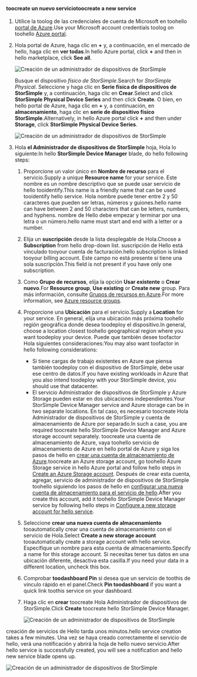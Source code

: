 <!--author=alkohli last changed:02/10/2017-->


#### <a name="toocreate-a-new-service"></a><span data-ttu-id="0d52f-101">toocreate un nuevo servicio</span><span class="sxs-lookup"><span data-stu-id="0d52f-101">toocreate a new service</span></span>

1. <span data-ttu-id="0d52f-102">Utilice la toolog de las credenciales de cuenta de Microsoft en toohello [portal de Azure](https://portal.azure.com/).</span><span class="sxs-lookup"><span data-stu-id="0d52f-102">Use your Microsoft account credentials toolog on toohello [Azure portal](https://portal.azure.com/).</span></span>

2. <span data-ttu-id="0d52f-103">Hola portal de Azure, haga clic en  **+**  y, a continuación, en el mercado de hello, haga clic en **ver todas**.</span><span class="sxs-lookup"><span data-stu-id="0d52f-103">In hello Azure portal, click **+** and then in hello marketplace, click **See all**.</span></span>

    ![Creación de un administrador de dispositivos de StorSimple](./media/storsimple-8000-create-new-service/createssdevman1.png)

    <span data-ttu-id="0d52f-105">Busque el dispositivo _físico de StorSimple_.</span><span class="sxs-lookup"><span data-stu-id="0d52f-105">Search for _StorSimple Physical_.</span></span> <span data-ttu-id="0d52f-106">Seleccione y haga clic en **Serie física de dispositivos de StorSimple** y, a continuación, haga clic en **Crear**.</span><span class="sxs-lookup"><span data-stu-id="0d52f-106">Select and click **StorSimple Physical Device Series** and then click **Create**.</span></span> <span data-ttu-id="0d52f-107">O bien, en hello portal de Azure, haga clic en  **+**  y, a continuación, en **almacenamiento**, haga clic en **serie de dispositivo físico StorSimple**.</span><span class="sxs-lookup"><span data-stu-id="0d52f-107">Alternatively, in hello Azure portal click **+** and then under **Storage**, click **StorSimple Physical Device Series**.</span></span>

    ![Creación de un administrador de dispositivos de StorSimple](./media/storsimple-8000-create-new-service/createssdevman11.png)

3. <span data-ttu-id="0d52f-109">Hola **el Administrador de dispositivos de StorSimple** hoja, Hola lo siguiente:</span><span class="sxs-lookup"><span data-stu-id="0d52f-109">In hello **StorSimple Device Manager** blade, do hello following steps:</span></span>
   
   1. <span data-ttu-id="0d52f-110">Proporcione un valor único en **Nombre de recurso** para el servicio.</span><span class="sxs-lookup"><span data-stu-id="0d52f-110">Supply a unique **Resource name** for your service.</span></span> <span data-ttu-id="0d52f-111">Este nombre es un nombre descriptivo que se puede usar servicio de hello tooidentify.</span><span class="sxs-lookup"><span data-stu-id="0d52f-111">This name is a friendly name that can be used tooidentify hello service.</span></span> <span data-ttu-id="0d52f-112">Hola nombre puede tener entre 2 y 50 caracteres que pueden ser letras, números y guiones.</span><span class="sxs-lookup"><span data-stu-id="0d52f-112">hello name can have between 2 and 50 characters that can be letters, numbers, and hyphens.</span></span> <span data-ttu-id="0d52f-113">nombre de Hello debe empezar y terminar por una letra o un número.</span><span class="sxs-lookup"><span data-stu-id="0d52f-113">hello name must start and end with a letter or a number.</span></span>

   2. <span data-ttu-id="0d52f-114">Elija un **suscripción** desde la lista desplegable de Hola.</span><span class="sxs-lookup"><span data-stu-id="0d52f-114">Choose a **Subscription** from hello drop-down list.</span></span> <span data-ttu-id="0d52f-115">suscripción de Hello está vinculado tooyour cuenta de facturación.</span><span class="sxs-lookup"><span data-stu-id="0d52f-115">hello subscription is linked tooyour billing account.</span></span> <span data-ttu-id="0d52f-116">Este campo no está presente si tiene una sola suscripción.</span><span class="sxs-lookup"><span data-stu-id="0d52f-116">This field is not present if you have only one subscription.</span></span>

   3. <span data-ttu-id="0d52f-117">Como **Grupo de recursos**, elija la opción **Usar existente** o **Crear nuevo**.</span><span class="sxs-lookup"><span data-stu-id="0d52f-117">For **Resource group**, **Use existing** or **Create new** group.</span></span> <span data-ttu-id="0d52f-118">Para más información, consulte [Grupos de recursos en Azure](https://azure.microsoft.com/documentation/articles/virtual-machines-windows-infrastructure-resource-groups-guidelines/).</span><span class="sxs-lookup"><span data-stu-id="0d52f-118">For more information, see [Azure resource groups](https://azure.microsoft.com/documentation/articles/virtual-machines-windows-infrastructure-resource-groups-guidelines/).</span></span>
   
   4. <span data-ttu-id="0d52f-119">Proporcione una **Ubicación** para el servicio.</span><span class="sxs-lookup"><span data-stu-id="0d52f-119">Supply a **Location** for your service.</span></span> <span data-ttu-id="0d52f-120">En general, elija una ubicación más próxima toohello región geográfica donde desea toodeploy el dispositivo.</span><span class="sxs-lookup"><span data-stu-id="0d52f-120">In general, choose a location closest toohello geographical region where you want toodeploy your device.</span></span> <span data-ttu-id="0d52f-121">Puede que también desee toofactor Hola siguientes consideraciones:</span><span class="sxs-lookup"><span data-stu-id="0d52f-121">You may also want toofactor in hello following considerations:</span></span> 
      
      * <span data-ttu-id="0d52f-122">Si tiene cargas de trabajo existentes en Azure que piensa también toodeploy con el dispositivo de StorSimple, debe usar ese centro de datos.</span><span class="sxs-lookup"><span data-stu-id="0d52f-122">If you have existing workloads in Azure that you also intend toodeploy with your StorSimple device, you should use that datacenter.</span></span>
      * <span data-ttu-id="0d52f-123">El servicio Administrador de dispositivos de StorSimple y Azure Storage pueden estar en dos ubicaciones independientes.</span><span class="sxs-lookup"><span data-stu-id="0d52f-123">Your StorSimple Device Manager service and Azure storage can be in two separate locations.</span></span> <span data-ttu-id="0d52f-124">En tal caso, es necesario toocreate Hola Administrador de dispositivos de StorSimple y cuenta de almacenamiento de Azure por separado.</span><span class="sxs-lookup"><span data-stu-id="0d52f-124">In such a case, you are required toocreate hello StorSimple Device Manager and Azure storage account separately.</span></span> <span data-ttu-id="0d52f-125">toocreate una cuenta de almacenamiento de Azure, vaya toohello servicio de almacenamiento de Azure en hello portal de Azure y siga los pasos de hello en [crear una cuenta de almacenamiento de Azure](../articles/storage/common/storage-create-storage-account.md#create-a-storage-account).</span><span class="sxs-lookup"><span data-stu-id="0d52f-125">toocreate an Azure storage account, go toohello Azure Storage service in hello Azure portal and follow hello steps in [Create an Azure Storage account](../articles/storage/common/storage-create-storage-account.md#create-a-storage-account).</span></span> <span data-ttu-id="0d52f-126">Después de crear esta cuenta, agregar, servicio de administrador de dispositivos de StorSimple toohello siguiendo los pasos de hello en [configurar una nueva cuenta de almacenamiento para el servicio de hello](../articles/storsimple/storsimple-8000-deployment-walkthrough-u2.md#configure-a-new-storage-account-for-the-service).</span><span class="sxs-lookup"><span data-stu-id="0d52f-126">After you create this account, add it toohello StorSimple Device Manager service by following hello steps in [Configure a new storage account for hello service](../articles/storsimple/storsimple-8000-deployment-walkthrough-u2.md#configure-a-new-storage-account-for-the-service).</span></span>

   5. <span data-ttu-id="0d52f-127">Seleccione **crear una nueva cuenta de almacenamiento** tooautomatically crear una cuenta de almacenamiento con el servicio de Hola.</span><span class="sxs-lookup"><span data-stu-id="0d52f-127">Select **Create a new storage account** tooautomatically create a storage account with hello service.</span></span> <span data-ttu-id="0d52f-128">Especifique un nombre para esta cuenta de almacenamiento.</span><span class="sxs-lookup"><span data-stu-id="0d52f-128">Specify a name for this storage account.</span></span> <span data-ttu-id="0d52f-129">Si necesitas tener tus datos en una ubicación diferente, desactiva esta casilla.</span><span class="sxs-lookup"><span data-stu-id="0d52f-129">If you need your data in a different location, uncheck this box.</span></span>

   6. <span data-ttu-id="0d52f-130">Comprobar **toodashboard Pin** si desea que un servicio de toothis de vínculo rápido en el panel.</span><span class="sxs-lookup"><span data-stu-id="0d52f-130">Check **Pin toodashboard** if you want a quick link toothis service on your dashboard.</span></span>
      
   7. <span data-ttu-id="0d52f-131">Haga clic en **crear** toocreate Hola Administrador de dispositivos de StorSimple.</span><span class="sxs-lookup"><span data-stu-id="0d52f-131">Click **Create** toocreate hello StorSimple Device Manager.</span></span>

       ![Creación de un administrador de dispositivos de StorSimple](./media/storsimple-8000-create-new-service/createssdevman2.png)
   
<span data-ttu-id="0d52f-133">creación de servicios de Hello tarda unos minutos.</span><span class="sxs-lookup"><span data-stu-id="0d52f-133">hello service creation takes a few minutes.</span></span> <span data-ttu-id="0d52f-134">Una vez se haya creado correctamente el servicio de hello, verá una notificación y abrirá la hoja de hello nuevo servicio.</span><span class="sxs-lookup"><span data-stu-id="0d52f-134">After hello service is successfully created, you will see a notification and hello new service blade opens up.</span></span>
   
![Creación de un administrador de dispositivos de StorSimple](./media/storsimple-8000-create-new-service/createssdevman5.png)


